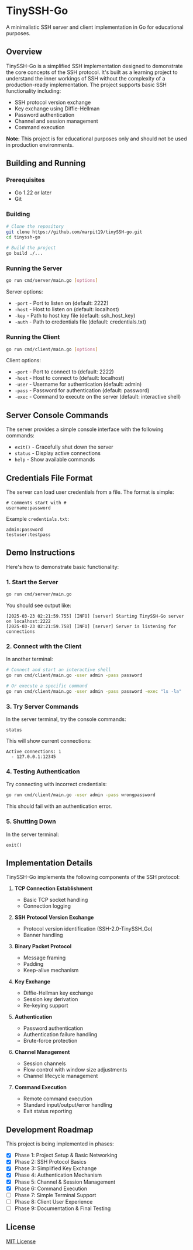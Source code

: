 # TinySSH-Go

A minimalistic SSH server and client implementation in Go for educational purposes.

## Overview

TinySSH-Go is a simplified SSH implementation designed to demonstrate the core concepts of the SSH protocol. It's built as a learning project to understand the inner workings of SSH without the complexity of a production-ready implementation. The project supports basic SSH functionality including:

- SSH protocol version exchange
- Key exchange using Diffie-Hellman
- Password authentication
- Channel and session management
- Command execution

**Note:** This project is for educational purposes only and should not be used in production environments.

## Building and Running

### Prerequisites

- Go 1.22 or later
- Git

### Building

```bash
# Clone the repository
git clone https://github.com/marpit19/tinySSH-go.git
cd tinyssh-go

# Build the project
go build ./...
```

### Running the Server

```bash
go run cmd/server/main.go [options]
```

Server options:
- `-port` - Port to listen on (default: 2222)
- `-host` - Host to listen on (default: localhost)
- `-key` - Path to host key file (default: ssh_host_key)
- `-auth` - Path to credentials file (default: credentials.txt)

### Running the Client

```bash
go run cmd/client/main.go [options]
```

Client options:
- `-port` - Port to connect to (default: 2222)
- `-host` - Host to connect to (default: localhost)
- `-user` - Username for authentication (default: admin)
- `-pass` - Password for authentication (default: password)
- `-exec` - Command to execute on the server (default: interactive shell)

## Server Console Commands

The server provides a simple console interface with the following commands:

- `exit()` - Gracefully shut down the server
- `status` - Display active connections
- `help` - Show available commands

## Credentials File Format

The server can load user credentials from a file. The format is simple:

```
# Comments start with #
username:password
```

Example `credentials.txt`:
```
admin:password
testuser:testpass
```

## Demo Instructions

Here's how to demonstrate basic functionality:

### 1. Start the Server

```bash
go run cmd/server/main.go
```

You should see output like:
```
[2025-03-23 02:21:59.755] [INFO] [server] Starting TinySSH-Go server on localhost:2222
[2025-03-23 02:21:59.758] [INFO] [server] Server is listening for connections
```

### 2. Connect with the Client

In another terminal:

```bash
# Connect and start an interactive shell
go run cmd/client/main.go -user admin -pass password

# Or execute a specific command
go run cmd/client/main.go -user admin -pass password -exec "ls -la"
```

### 3. Try Server Commands

In the server terminal, try the console commands:

```
status
```

This will show current connections:
```
Active connections: 1
  - 127.0.0.1:12345
```

### 4. Testing Authentication

Try connecting with incorrect credentials:

```bash
go run cmd/client/main.go -user admin -pass wrongpassword
```

This should fail with an authentication error.

### 5. Shutting Down

In the server terminal:

```
exit()
```

## Implementation Details

TinySSH-Go implements the following components of the SSH protocol:

1. **TCP Connection Establishment**
   - Basic TCP socket handling
   - Connection logging

2. **SSH Protocol Version Exchange**
   - Protocol version identification (SSH-2.0-TinySSH_Go)
   - Banner handling

3. **Binary Packet Protocol**
   - Message framing
   - Padding
   - Keep-alive mechanism

4. **Key Exchange**
   - Diffie-Hellman key exchange
   - Session key derivation
   - Re-keying support

5. **Authentication**
   - Password authentication
   - Authentication failure handling
   - Brute-force protection

6. **Channel Management**
   - Session channels
   - Flow control with window size adjustments
   - Channel lifecycle management

7. **Command Execution**
   - Remote command execution
   - Standard input/output/error handling
   - Exit status reporting

## Development Roadmap

This project is being implemented in phases:

- [x] Phase 1: Project Setup & Basic Networking
- [x] Phase 2: SSH Protocol Basics
- [x] Phase 3: Simplified Key Exchange
- [x] Phase 4: Authentication Mechanism
- [x] Phase 5: Channel & Session Management
- [x] Phase 6: Command Execution
- [ ] Phase 7: Simple Terminal Support
- [ ] Phase 8: Client User Experience
- [ ] Phase 9: Documentation & Final Testing

## License

[MIT License](LICENSE)
